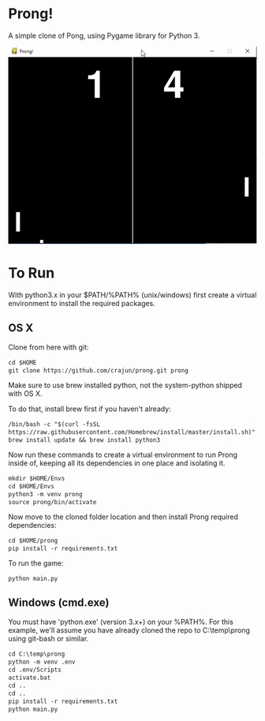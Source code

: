# Prong!
A simple clone of Pong, using Pygame library for Python 3.

![](prong-demo.gif)

# To Run
With python3.x in your $PATH/%PATH% (unix/windows) first create a
virtual environment to install the required packages.

## OS X

Clone from here with git:

```
cd $HOME
git clone https://github.com/crajun/prong.git prong
```

Make sure to use brew installed python, not the system-python shipped with OS X.

To do that, install brew first if you haven't already:

```
/bin/bash -c "$(curl -fsSL https://raw.githubusercontent.com/Homebrew/install/master/install.sh)"
brew install update && brew install python3
```

Now run these commands to create a virtual environment to run Prong inside of, keeping all its
dependencies in one place and isolating it.

```
mkdir $HOME/Envs
cd $HOME/Envs
python3 -m venv prong
source prong/bin/activate
```

Now move to the cloned folder location and then install Prong required dependencies:

```
cd $HOME/prong
pip install -r requirements.txt
```

To run the game:
```
python main.py
```

## Windows (cmd.exe)

You must have 'python.exe' (version 3.x+) on your %PATH%. For this example, we'll assume
you have already cloned the repo to C:\temp\prong using git-bash or similar.

```
cd C:\temp\prong
python -m venv .env
cd .env/Scripts
activate.bat
cd ..
cd ..
pip install -r requirements.txt
python main.py
```
